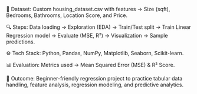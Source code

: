 📂 Dataset: Custom housing_dataset.csv with features → Size (sqft), Bedrooms, Bathrooms, Location Score, and Price.

🔍 Steps: Data loading → Exploration (EDA) → Train/Test split → Train Linear Regression model → Evaluate (MSE, R²) → Visualization → Sample predictions.

⚙️ Tech Stack: Python, Pandas, NumPy, Matplotlib, Seaborn, Scikit-learn.

📊 Evaluation: Metrics used → Mean Squared Error (MSE) & R² Score.

🎯 Outcome: Beginner-friendly regression project to practice tabular data handling, feature analysis, regression modeling, and predictive analytics.
